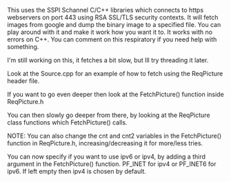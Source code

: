 This uses the SSPI Schannel C/C++ libraries which connects to https webservers on port 443 using RSA SSL/TLS security contexts. It will fetch images from google and dump the binary image to a specified file. You can play around with it and make it work how you want it to. It works with no errors on C++. You can comment on this respiratory if you need help with something.


I'm still working on this, it fetches a bit slow, but Ill try threading it later.

Look at the Source.cpp for an example of how to fetch using the ReqPicture header file.

If you want to go even deeper then look at the FetchPicture() function inside ReqPicture.h

You can then slowly go deeper from there, by looking at the ReqPicture class functions which FetchPicture() calls.

NOTE: You can also change the cnt and cnt2 variables in the FetchPicture() function in ReqPicture.h, increasing/decreasing it for more/less tries.

You can now specify if you want to use ipv6 or ipv4, by adding a third argument in the FetchPicture() function. PF_INET for ipv4 or PF_INET6 for ipv6. If left empty then ipv4 is chosen by default.
